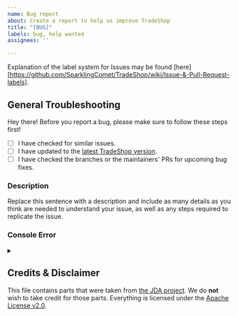```yaml
---
name: Bug report
about: Create a report to help us improve TradeShop
title: "[BUG]"
labels: bug, help wanted
assignees: ''

---
```


[download]: https://www.spigotmc.org/resources/tradeshop.32762/

Explanation of the label system for Issues may be found [here][https://github.com/SparklingComet/TradeShop/wiki/Issue-&-Pull-Request-labels].

## General Troubleshooting

Hey there! Before you report a bug,
  please make sure to follow these steps first!
  
- [ ] I have checked for similar issues.
- [ ] I have updated to the [latest TradeShop version][download].
- [ ] I have checked the branches or the maintainers' PRs for upcoming bug fixes.

### Description

Replace this sentence with a description and include as many details as you think are needed to understand your issue, as well as any steps required to replicate the issue.

### Console Error

<details> 
  <summary> </summary>

   Replace this text with the error from your console.

</details>

## Credits & Disclaimer

This file contains parts that were taken from [the JDA project](https://github.com/DV8FromTheWorld/JDA).
We do **not** wish to take credit for those parts.
Everything is licensed under the [Apache License v2.0](https://github.com/SparklingComet/TradeShop/blob/master/LICENSE).
